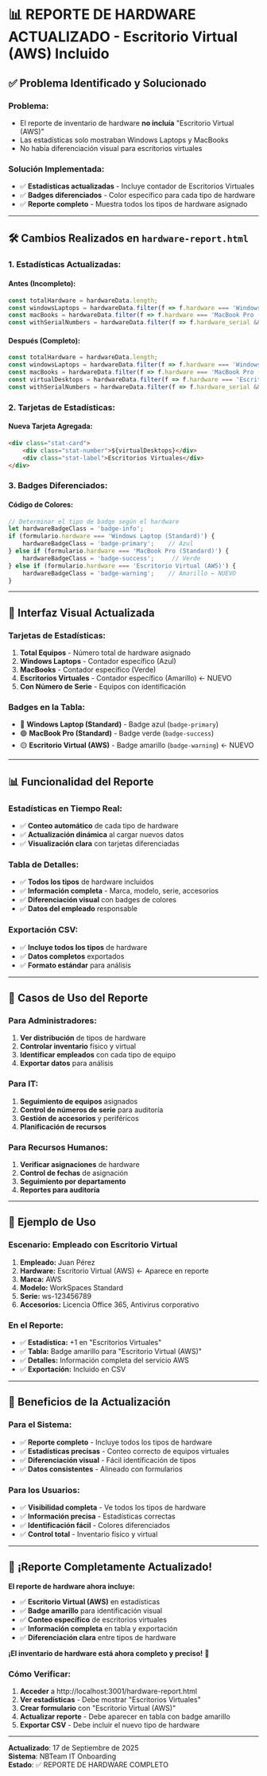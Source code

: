 # 📊 **REPORTE DE HARDWARE ACTUALIZADO - Escritorio Virtual (AWS) Incluido**

## ✅ **Problema Identificado y Solucionado**

### **Problema:**
- El reporte de inventario de hardware **no incluía** "Escritorio Virtual (AWS)"
- Las estadísticas solo mostraban Windows Laptops y MacBooks
- No había diferenciación visual para escritorios virtuales

### **Solución Implementada:**
- ✅ **Estadísticas actualizadas** - Incluye contador de Escritorios Virtuales
- ✅ **Badges diferenciados** - Color específico para cada tipo de hardware
- ✅ **Reporte completo** - Muestra todos los tipos de hardware asignado

---

## 🛠️ **Cambios Realizados en `hardware-report.html`**

### **1. Estadísticas Actualizadas:**

#### **Antes (Incompleto):**
```javascript
const totalHardware = hardwareData.length;
const windowsLaptops = hardwareData.filter(f => f.hardware === 'Windows Laptop (Standard)').length;
const macBooks = hardwareData.filter(f => f.hardware === 'MacBook Pro (Standard)').length;
const withSerialNumbers = hardwareData.filter(f => f.hardware_serial && f.hardware_serial.trim() !== '').length;
```

#### **Después (Completo):**
```javascript
const totalHardware = hardwareData.length;
const windowsLaptops = hardwareData.filter(f => f.hardware === 'Windows Laptop (Standard)').length;
const macBooks = hardwareData.filter(f => f.hardware === 'MacBook Pro (Standard)').length;
const virtualDesktops = hardwareData.filter(f => f.hardware === 'Escritorio Virtual (AWS)').length; // ← NUEVO
const withSerialNumbers = hardwareData.filter(f => f.hardware_serial && f.hardware_serial.trim() !== '').length;
```

### **2. Tarjetas de Estadísticas:**

#### **Nueva Tarjeta Agregada:**
```html
<div class="stat-card">
    <div class="stat-number">${virtualDesktops}</div>
    <div class="stat-label">Escritorios Virtuales</div>
</div>
```

### **3. Badges Diferenciados:**

#### **Código de Colores:**
```javascript
// Determinar el tipo de badge según el hardware
let hardwareBadgeClass = 'badge-info';
if (formulario.hardware === 'Windows Laptop (Standard)') {
    hardwareBadgeClass = 'badge-primary';    // Azul
} else if (formulario.hardware === 'MacBook Pro (Standard)') {
    hardwareBadgeClass = 'badge-success';     // Verde
} else if (formulario.hardware === 'Escritorio Virtual (AWS)') {
    hardwareBadgeClass = 'badge-warning';    // Amarillo ← NUEVO
}
```

---

## 🎨 **Interfaz Visual Actualizada**

### **Tarjetas de Estadísticas:**
1. **Total Equipos** - Número total de hardware asignado
2. **Windows Laptops** - Contador específico (Azul)
3. **MacBooks** - Contador específico (Verde)
4. **Escritorios Virtuales** - Contador específico (Amarillo) ← NUEVO
5. **Con Número de Serie** - Equipos con identificación

### **Badges en la Tabla:**
- 🔵 **Windows Laptop (Standard)** - Badge azul (`badge-primary`)
- 🟢 **MacBook Pro (Standard)** - Badge verde (`badge-success`)
- 🟡 **Escritorio Virtual (AWS)** - Badge amarillo (`badge-warning`) ← NUEVO

---

## 📊 **Funcionalidad del Reporte**

### **Estadísticas en Tiempo Real:**
- ✅ **Conteo automático** de cada tipo de hardware
- ✅ **Actualización dinámica** al cargar nuevos datos
- ✅ **Visualización clara** con tarjetas diferenciadas

### **Tabla de Detalles:**
- ✅ **Todos los tipos** de hardware incluidos
- ✅ **Información completa** - Marca, modelo, serie, accesorios
- ✅ **Diferenciación visual** con badges de colores
- ✅ **Datos del empleado** responsable

### **Exportación CSV:**
- ✅ **Incluye todos los tipos** de hardware
- ✅ **Datos completos** exportados
- ✅ **Formato estándar** para análisis

---

## 🎯 **Casos de Uso del Reporte**

### **Para Administradores:**
1. **Ver distribución** de tipos de hardware
2. **Controlar inventario** físico y virtual
3. **Identificar empleados** con cada tipo de equipo
4. **Exportar datos** para análisis

### **Para IT:**
1. **Seguimiento de equipos** asignados
2. **Control de números de serie** para auditoría
3. **Gestión de accesorios** y periféricos
4. **Planificación de recursos**

### **Para Recursos Humanos:**
1. **Verificar asignaciones** de hardware
2. **Control de fechas** de asignación
3. **Seguimiento por departamento**
4. **Reportes para auditoría**

---

## 📱 **Ejemplo de Uso**

### **Escenario: Empleado con Escritorio Virtual**
1. **Empleado:** Juan Pérez
2. **Hardware:** Escritorio Virtual (AWS) ← Aparece en reporte
3. **Marca:** AWS
4. **Modelo:** WorkSpaces Standard
5. **Serie:** ws-123456789
6. **Accesorios:** Licencia Office 365, Antivirus corporativo

### **En el Reporte:**
- ✅ **Estadística:** +1 en "Escritorios Virtuales"
- ✅ **Tabla:** Badge amarillo para "Escritorio Virtual (AWS)"
- ✅ **Detalles:** Información completa del servicio AWS
- ✅ **Exportación:** Incluido en CSV

---

## 🚀 **Beneficios de la Actualización**

### **Para el Sistema:**
- ✅ **Reporte completo** - Incluye todos los tipos de hardware
- ✅ **Estadísticas precisas** - Conteo correcto de equipos virtuales
- ✅ **Diferenciación visual** - Fácil identificación de tipos
- ✅ **Datos consistentes** - Alineado con formularios

### **Para los Usuarios:**
- ✅ **Visibilidad completa** - Ve todos los tipos de hardware
- ✅ **Información precisa** - Estadísticas correctas
- ✅ **Identificación fácil** - Colores diferenciados
- ✅ **Control total** - Inventario físico y virtual

---

## 🎉 **¡Reporte Completamente Actualizado!**

**El reporte de hardware ahora incluye:**
- ✅ **Escritorio Virtual (AWS)** en estadísticas
- ✅ **Badge amarillo** para identificación visual
- ✅ **Conteo específico** de escritorios virtuales
- ✅ **Información completa** en tabla y exportación
- ✅ **Diferenciación clara** entre tipos de hardware

**¡El inventario de hardware está ahora completo y preciso!** 🚀

### **Cómo Verificar:**
1. **Acceder** a http://localhost:3001/hardware-report.html
2. **Ver estadísticas** - Debe mostrar "Escritorios Virtuales"
3. **Crear formulario** con "Escritorio Virtual (AWS)"
4. **Actualizar reporte** - Debe aparecer en tabla con badge amarillo
5. **Exportar CSV** - Debe incluir el nuevo tipo de hardware

---
**Actualizado**: 17 de Septiembre de 2025  
**Sistema**: NBTeam IT Onboarding  
**Estado**: ✅ REPORTE DE HARDWARE COMPLETO






